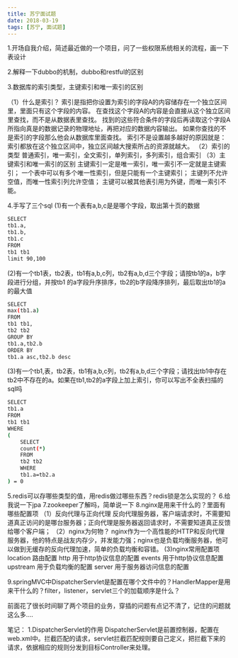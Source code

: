 ```yaml
---
title: 苏宁面试题
date: 2018-03-19
tags: [苏宁, 面试题]
---
```

1.开场自我介绍，简述最近做的一个项目，问了一些权限系统相关的流程，画一下表设计

2.解释一下dubbo的机制，dubbo和restful的区别

3.数据库的索引类型，主键索引和唯一索引的区别
<!-- more -->
（1）什么是索引？
索引是指把你设置为索引的字段A的内容储存在一个独立区间里，里面只有这个字段的内容。
在查找这个字段A的内容是会直接从这个独立区间里查找，而不是从数据表里查找。
找到的这些符合条件的字段后再读取这个字段A所指向真是的数据记录的物理地址，再把对应的数据内容输出。
如果你查找的不是索引的字段那么他会从数据库里面查找。
索引不是设置越多越好的原因就是：索引都放在这个独立区间中，独立区间越大搜索所占的资源就越大。
（2）索引的类型
普通索引，唯一索引，全文索引，单列索引，多列索引，组合索引
（3）主键索引和唯一索引的区别
主键索引一定是唯一索引，唯一索引不一定就是主键索引；
一个表中可以有多个唯一性索引，但是只能有一个主键索引；
主键列不允许空值，而唯一性索引列允许空值；
主键可以被其他表引用为外键，而唯一索引不能。

4.手写了三个sql
(1)有一个表有a,b,c是是哪个字段，取出第十页的数据
```bash
SELECT
tb1.a,
tb1.b,
tb1.c
FROM
tb1 tb1
limit 90,100 
```
(2)有一个tb1表，tb2表，tb1有a,b,c列，tb2有a,b,d三个字段；请按tb1的a，b字段进行分组，并按tb1
的a字段升序排序，tb2的b字段降序排列，最后取出tb1的a的最大值
```bash
SELECT
max(tb1.a)
FROM
tb1 tb1, 
tb2 tb2
GROUP BY
tb1.a,tb2.b
ORDER BY 
tb1.a asc,tb2.b desc
```
(3)有一个tb1,表，tb2表，tb1有a,b,c列，tb2有a,b,d三个字段；请找出tb1中存在tb2中不存在的a。如果在tb1,tb2的a字段上加上索引，你可以写出不全表扫描的sql吗
``` bash
SELECT
tb1.a
FROM
tb1 tb1
WHERE 
(
    SELECT
    count(*)
    FROM
    tb2 tb2
    WHERE
    tb1.a=tb2.a
) = 0
```
5.redis可以存哪些类型的值，用redis做过哪些东西？redis锁是怎么实现的？
6.给我说一下jpa
7.zookeeper了解吗，简单说一下
8.nginx是用来干什么的？里面有哪些配置项
（1）反向代理与正向代理
反向代理服务器，客户端请求时，不需要知道真正访问的是哪台服务器；正向代理是服务器返回请求时，不需要知道真正反馈给哪个客户端；
（2）nginx为何物？
nginx作为一个高性能的HTTP和反向代理服务器，他的特点是战友内存少，并发能力强；nginx也是负载均衡服务器，他可以做到无缓存的反向代理加速，简单的负载均衡和容错。
(3)nginx常用配置项
location 路由配置
http 用于http协议信息的配置
events 用于http协议信息配置
upstream 用于负载均衡的配置
server 用于服务器访问信息的配置

9.springMVC中DispatcherServlet是配置在哪个文件中的？HandlerMapper是用来干什么的？filter，listener，servlet三个的加载顺序是什么？

前面花了很长时间聊了两个项目的业务，穿插的问题有点记不清了，记住的问题就这么多....

笔记：
1.DispatcherServlet的作用
  DispatcherServlet是前置控制器，配置在web.xml中。拦截匹配的请求，servlet拦截匹配规则要自己定义，把拦截下来的请求，依据相应的规则分发到目标Controller来处理。